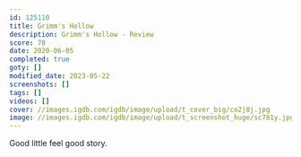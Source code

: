 ```yaml
---
id: 125110
title: Grimm's Hollow
description: Grimm's Hollow - Review
score: 70
date: 2020-06-05
completed: true
goty: []
modified_date: 2023-05-22
screenshots: []
tags: []
videos: []
cover: //images.igdb.com/igdb/image/upload/t_cover_big/co2j8j.jpg
image: //images.igdb.com/igdb/image/upload/t_screenshot_huge/sc781y.jpg
---
```

Good little feel good story.